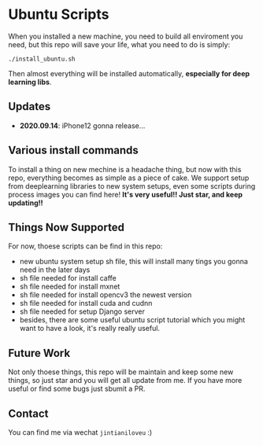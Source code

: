 # Ubuntu Scripts

When you installed a new machine, you need to build all enviroment you need, but this repo will save your life, what you need to do is simply:

```
./install_ubuntu.sh
```

Then almost everything will be installed automatically, **especially for deep learning libs**.


## Updates

- **2020.09.14**: iPhone12 gonna release...


## Various install commands

To install a thing on new mechine is a headache thing, but now with this repo, everything becomes as simple as a piece of cake. We support setup from deeplearning libraries to new system setups, even some scripts during process images you can find here!
**It's very useful!! Just star, and keep updating!!**

## Things Now Supported

For now, thoese scripts can be find in this repo:

* new ubuntu system setup sh file, this will install many tings you gonna need in the later days
* sh file needed for install caffe
* sh file needed for install mxnet
* sh file needed for install opencv3 the newest version
* sh file needed for install cuda and cudnn
* sh file needed for setup Django server
* besides, there are some useful ubuntu script tutorial which you might want to have a look, it's really really useful.

## Future Work

Not only thoese things, this repo will be maintain and keep some new things, so just star and you will get all update from me.
If you have more useful or find some bugs just sbumit a PR.

## Contact

You can find me via wechat `jintianiloveu` :) 
